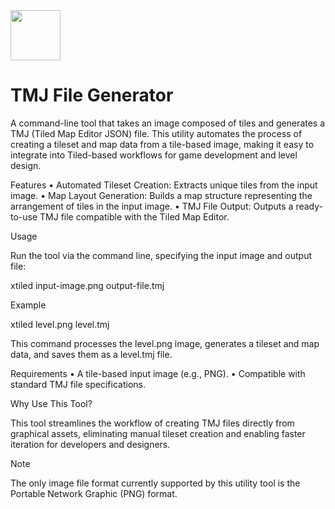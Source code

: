 <img src="../../../Insoft-UK/blob/main/assets/logo.svg" width="80" height="80" />

# TMJ File Generator

A command-line tool that takes an image composed of tiles and generates a TMJ (Tiled Map Editor JSON) file. This utility automates the process of creating a tileset and map data from a tile-based image, making it easy to integrate into Tiled-based workflows for game development and level design.

Features
    •    Automated Tileset Creation: Extracts unique tiles from the input image.
    •    Map Layout Generation: Builds a map structure representing the arrangement of tiles in the input image.
    •    TMJ File Output: Outputs a ready-to-use TMJ file compatible with the Tiled Map Editor.

Usage

Run the tool via the command line, specifying the input image and output file:

xtiled input-image.png output-file.tmj

Example

xtiled level.png level.tmj

This command processes the level.png image, generates a tileset and map data, and saves them as a level.tmj file.

Requirements
    •    A tile-based input image (e.g., PNG).
    •    Compatible with standard TMJ file specifications.

Why Use This Tool?

This tool streamlines the workflow of creating TMJ files directly from graphical assets, eliminating manual tileset creation and enabling faster iteration for developers and designers.

> [!NOTE]
The only image file format currently supported by this utility tool is the Portable Network Graphic (PNG) format.
